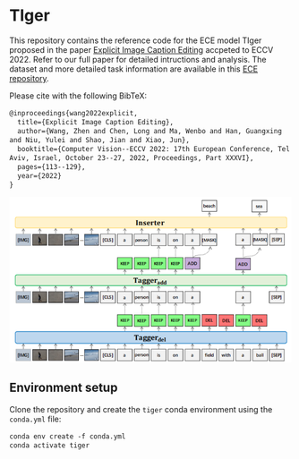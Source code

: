 # TIger
This repository contains the reference code for the ECE model TIger proposed in the paper [Explicit Image Caption Editing](https://arxiv.org/abs/2207.09625) accpeted to ECCV 2022. Refer to our full paper for detailed intructions and analysis. The dataset and more detailed task information are available in this [ECE repository](https://github.com/baaaad/ECE).

Please cite with the following BibTeX:

```
@inproceedings{wang2022explicit,
  title={Explicit Image Caption Editing},
  author={Wang, Zhen and Chen, Long and Ma, Wenbo and Han, Guangxing and Niu, Yulei and Shao, Jian and Xiao, Jun},
  booktitle={Computer Vision--ECCV 2022: 17th European Conference, Tel Aviv, Israel, October 23--27, 2022, Proceedings, Part XXXVI},
  pages={113--129},
  year={2022}
}
```
![model](images/TIger.png)


## Environment setup
Clone the repository and create the `tiger` conda environment using the `conda.yml` file:
```
conda env create -f conda.yml
conda activate tiger
```
